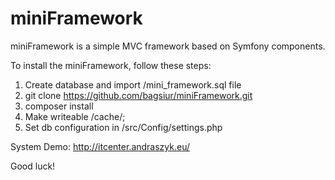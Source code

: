 # miniFramework
miniFramework is a simple MVC framework based on Symfony components.

To install the miniFramework, follow these steps:

1. Create database and import /mini_framework.sql file
2. git clone https://github.com/bagsiur/miniFramework.git
4. composer install
5. Make writeable /cache/;
6. Set db configuration in /src/Config/settings.php

System Demo: http://itcenter.andraszyk.eu/

Good luck!
